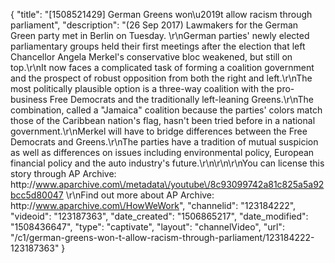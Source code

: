 {
    "title": "[1508521429] German Greens won\u2019t allow racism through parliament",
    "description": "(26 Sep 2017) Lawmakers for the German Green party met in Berlin on Tuesday. \r\nGerman parties' newly elected parliamentary groups held their first meetings after the election that left Chancellor Angela Merkel's conservative bloc weakened, but still on top.\r\nIt now faces a complicated task of forming a coalition government and the prospect of robust opposition from both the right and left.\r\nThe most politically plausible option is a three-way coalition with the pro-business Free Democrats and the traditionally left-leaning Greens.\r\nThe combination, called a \"Jamaica\" coalition because the parties' colors match those of the Caribbean nation's flag, hasn't been tried before in a national government.\r\nMerkel will have to bridge differences between the Free Democrats and Greens.\r\nThe parties have a tradition of mutual suspicion as well as differences on issues including environmental policy, European financial policy and the auto industry's future.\r\n\r\n\r\nYou can license this story through AP Archive: http:\/\/www.aparchive.com\/metadata\/youtube\/8c93099742a81c825a5a92bcc5d80047 \r\nFind out more about AP Archive: http:\/\/www.aparchive.com\/HowWeWork",
    "channelid": "123184222",
    "videoid": "123187363",
    "date_created": "1506865217",
    "date_modified": "1508436647",
    "type": "captivate",
    "layout": "channelVideo",
    "url": "\/c1\/german-greens-won-t-allow-racism-through-parliament\/123184222-123187363"
}